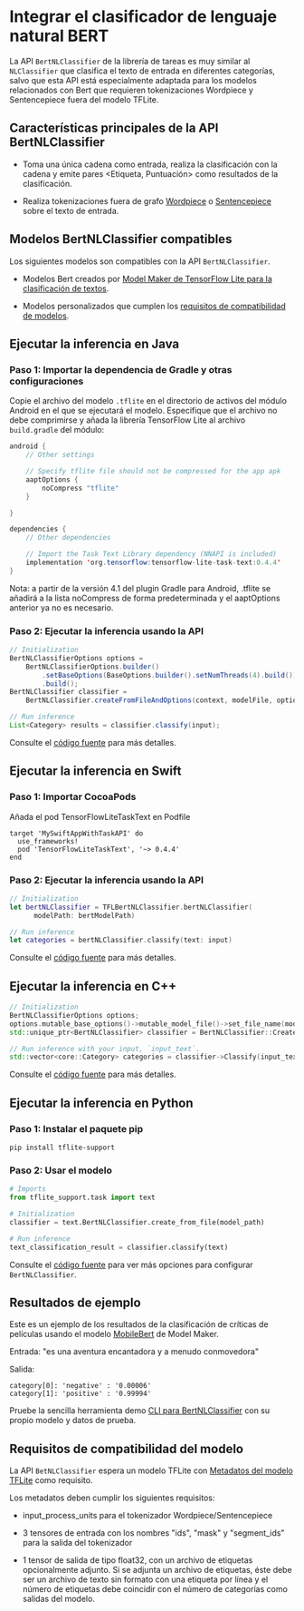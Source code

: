 # Integrar el clasificador de lenguaje natural BERT

La API `BertNLClassifier` de la librería de tareas es muy similar al `NLClassifier` que clasifica el texto de entrada en diferentes categorías, salvo que esta API está especialmente adaptada para los modelos relacionados con Bert que requieren tokenizaciones Wordpiece y Sentencepiece fuera del modelo TFLite.

## Características principales de la API BertNLClassifier

- Toma una única cadena como entrada, realiza la clasificación con la cadena y emite pares &lt;Etiqueta, Puntuación&gt; como resultados de la clasificación.

- Realiza tokenizaciones fuera de grafo [Wordpiece](https://github.com/tensorflow/tflite-support/blob/master/tensorflow_lite_support/cc/text/tokenizers/bert_tokenizer.h) o [Sentencepiece](https://github.com/tensorflow/tflite-support/blob/master/tensorflow_lite_support/cc/text/tokenizers/sentencepiece_tokenizer.h) sobre el texto de entrada.

## Modelos BertNLClassifier compatibles

Los siguientes modelos son compatibles con la API `BertNLClassifier`.

- Modelos Bert creados por [Model Maker de TensorFlow Lite para la clasificación de textos](https://www.tensorflow.org/lite/models/modify/model_maker/text_classification).

- Modelos personalizados que cumplen los [requisitos de compatibilidad de modelos](#model-compatibility-requirements).

## Ejecutar la inferencia en Java

### Paso 1: Importar la dependencia de Gradle y otras configuraciones

Copie el archivo del modelo `.tflite` en el directorio de activos del módulo Android en el que se ejecutará el modelo. Especifique que el archivo no debe comprimirse y añada la librería TensorFlow Lite al archivo `build.gradle` del módulo:

```java
android {
    // Other settings

    // Specify tflite file should not be compressed for the app apk
    aaptOptions {
        noCompress "tflite"
    }

}

dependencies {
    // Other dependencies

    // Import the Task Text Library dependency (NNAPI is included)
    implementation 'org.tensorflow:tensorflow-lite-task-text:0.4.4'
}
```

Nota: a partir de la versión 4.1 del plugin Gradle para Android, .tflite se añadirá a la lista noCompress de forma predeterminada y el aaptOptions anterior ya no es necesario.

### Paso 2: Ejecutar la inferencia usando la API

```java
// Initialization
BertNLClassifierOptions options =
    BertNLClassifierOptions.builder()
        .setBaseOptions(BaseOptions.builder().setNumThreads(4).build())
        .build();
BertNLClassifier classifier =
    BertNLClassifier.createFromFileAndOptions(context, modelFile, options);

// Run inference
List<Category> results = classifier.classify(input);
```

Consulte el [código fuente](https://github.com/tensorflow/tflite-support/blob/master/tensorflow_lite_support/java/src/java/org/tensorflow/lite/task/text/nlclassifier/BertNLClassifier.java) para más detalles.

## Ejecutar la inferencia en Swift

### Paso 1: Importar CocoaPods

Añada el pod TensorFlowLiteTaskText en Podfile

```
target 'MySwiftAppWithTaskAPI' do
  use_frameworks!
  pod 'TensorFlowLiteTaskText', '~> 0.4.4'
end
```

### Paso 2: Ejecutar la inferencia usando la API

```swift
// Initialization
let bertNLClassifier = TFLBertNLClassifier.bertNLClassifier(
      modelPath: bertModelPath)

// Run inference
let categories = bertNLClassifier.classify(text: input)
```

Consulte el [código fuente](https://github.com/tensorflow/tflite-support/blob/master/tensorflow_lite_support/ios/task/text/nlclassifier/Sources/TFLBertNLClassifier.h) para más detalles.

## Ejecutar la inferencia en C++

```c++
// Initialization
BertNLClassifierOptions options;
options.mutable_base_options()->mutable_model_file()->set_file_name(model_path);
std::unique_ptr<BertNLClassifier> classifier = BertNLClassifier::CreateFromOptions(options).value();

// Run inference with your input, `input_text`.
std::vector<core::Category> categories = classifier->Classify(input_text);
```

Consulte el [código fuente](https://github.com/tensorflow/tflite-support/blob/master/tensorflow_lite_support/cc/task/text/bert_nl_classifier.h) para más detalles.

## Ejecutar la inferencia en Python

### Paso 1: Instalar el paquete pip

```
pip install tflite-support
```

### Paso 2: Usar el modelo

```python
# Imports
from tflite_support.task import text

# Initialization
classifier = text.BertNLClassifier.create_from_file(model_path)

# Run inference
text_classification_result = classifier.classify(text)
```

Consulte el [código fuente](https://github.com/tensorflow/tflite-support/blob/master/tensorflow_lite_support/python/task/text/bert_nl_classifier.py) para ver más opciones para configurar `BertNLClassifier`.

## Resultados de ejemplo

Este es un ejemplo de los resultados de la clasificación de críticas de películas usando el modelo [MobileBert](https://www.tensorflow.org/lite/models/modify/model_maker/text_classification) de Model Maker.

Entrada: "es una aventura encantadora y a menudo conmovedora"

Salida:

```
category[0]: 'negative' : '0.00006'
category[1]: 'positive' : '0.99994'
```

Pruebe la sencilla herramienta demo [CLI para BertNLClassifier](https://github.com/tensorflow/tflite-support/blob/master/tensorflow_lite_support/examples/task/text/desktop/README.md#bertnlclassifier) con su propio modelo y datos de prueba.

## Requisitos de compatibilidad del modelo

La API `BetNLClassifier` espera un modelo TFLite con [Metadatos del modelo TFLite](../../models/convert/metadata.md) como requisito.

Los metadatos deben cumplir los siguientes requisitos:

- input_process_units para el tokenizador Wordpiece/Sentencepiece

- 3 tensores de entrada con los nombres "ids", "mask" y "segment_ids" para la salida del tokenizador

- 1 tensor de salida de tipo float32, con un archivo de etiquetas opcionalmente adjunto. Si se adjunta un archivo de etiquetas, éste debe ser un archivo de texto sin formato con una etiqueta por línea y el número de etiquetas debe coincidir con el número de categorías como salidas del modelo.

